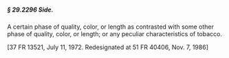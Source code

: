 ##### § 29.2296 Side. #####

A certain phase of quality, color, or length as contrasted with some other phase of quality, color, or length; or any peculiar characteristics of tobacco.

[37 FR 13521, July 11, 1972. Redesignated at 51 FR 40406, Nov. 7, 1986]